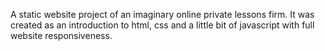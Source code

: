 A static website project of an imaginary online private lessons firm. It was created as an introduction to html, css and a little bit of javascript with full website responsiveness.
